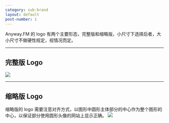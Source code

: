 ```yaml
---
category: sub-brand
layout: default
post-number: 1
---
```

Anyway.FM 的 logo 有两个主要形态，完整版和缩略版，小尺寸下选择后者，大小尺寸不做硬性规定，视情况而定。

---

## 完整版 Logo
![](https://anw.red/anyway.fm/logo.svg)

---

## 缩略版 Logo
缩略版的 logo 需要注意对齐方式，以图形中圆形主体部分的中心作为整个图形的中心，以保证部分使用圆形头像的网站上显示正确。
![](https://anw.red/anyway.fm/logo.svg)
